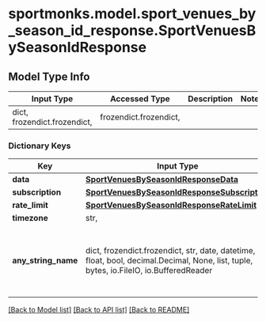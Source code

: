 # sportmonks.model.sport_venues_by_season_id_response.SportVenuesBySeasonIdResponse

## Model Type Info
Input Type | Accessed Type | Description | Notes
------------ | ------------- | ------------- | -------------
dict, frozendict.frozendict,  | frozendict.frozendict,  |  | 

### Dictionary Keys
Key | Input Type | Accessed Type | Description | Notes
------------ | ------------- | ------------- | ------------- | -------------
**data** | [**SportVenuesBySeasonIdResponseData**](SportVenuesBySeasonIdResponseData.md) | [**SportVenuesBySeasonIdResponseData**](SportVenuesBySeasonIdResponseData.md) |  | [optional] 
**subscription** | [**SportVenuesBySeasonIdResponseSubscription**](SportVenuesBySeasonIdResponseSubscription.md) | [**SportVenuesBySeasonIdResponseSubscription**](SportVenuesBySeasonIdResponseSubscription.md) |  | [optional] 
**rate_limit** | [**SportVenuesBySeasonIdResponseRateLimit**](SportVenuesBySeasonIdResponseRateLimit.md) | [**SportVenuesBySeasonIdResponseRateLimit**](SportVenuesBySeasonIdResponseRateLimit.md) |  | [optional] 
**timezone** | str,  | str,  |  | [optional] 
**any_string_name** | dict, frozendict.frozendict, str, date, datetime, int, float, bool, decimal.Decimal, None, list, tuple, bytes, io.FileIO, io.BufferedReader | frozendict.frozendict, str, BoolClass, decimal.Decimal, NoneClass, tuple, bytes, FileIO | any string name can be used but the value must be the correct type | [optional]

[[Back to Model list]](../../README.md#documentation-for-models) [[Back to API list]](../../README.md#documentation-for-api-endpoints) [[Back to README]](../../README.md)

